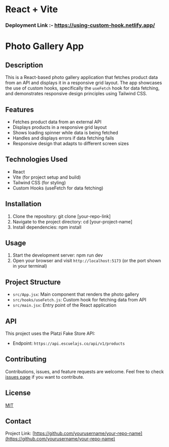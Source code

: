 # React + Vite

### Deployment Link :- https://using-custom-hook.netlify.app/

# Photo Gallery App

## Description
This is a React-based photo gallery application that fetches product data from an API and displays it in a responsive grid layout. The app showcases the use of custom hooks, specifically the `useFetch` hook for data fetching, and demonstrates responsive design principles using Tailwind CSS.

## Features
- Fetches product data from an external API
- Displays products in a responsive grid layout
- Shows loading spinner while data is being fetched
- Handles and displays errors if data fetching fails
- Responsive design that adapts to different screen sizes

## Technologies Used
- React
- Vite (for project setup and build)
- Tailwind CSS (for styling)
- Custom Hooks (useFetch for data fetching)

## Installation
1. Clone the repository:
   git clone [your-repo-link]
2. Navigate to the project directory:
   cd [your-project-name]
3. Install dependencies:
   npm install

## Usage
1. Start the development server:
   npm run dev
2. Open your browser and visit `http://localhost:5173` (or the port shown in your terminal)

## Project Structure
- `src/App.jsx`: Main component that renders the photo gallery
- `src/hooks/useFetch.js`: Custom hook for fetching data from API
- `src/main.jsx`: Entry point of the React application

## API
This project uses the Platzi Fake Store API:
- Endpoint: `https://api.escuelajs.co/api/v1/products`

## Contributing
Contributions, issues, and feature requests are welcome. Feel free to check [issues page](your-repo-link/issues) if you want to contribute.

## License
[MIT](https://choosealicense.com/licenses/mit/)

## Contact
Project Link: [https://github.com/yourusername/your-repo-name](https://github.com/yourusername/your-repo-name)
